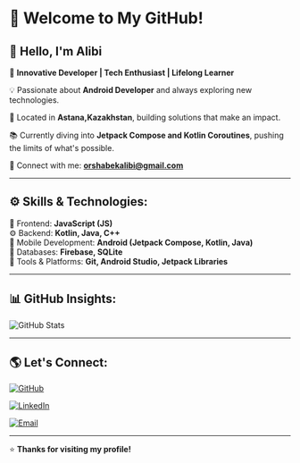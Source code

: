 # 🌟 Welcome to My GitHub!

## 👋 Hello, I'm Alibi

🚀 **Innovative Developer | Tech Enthusiast | Lifelong Learner**

💡 Passionate about **Android Developer** and always exploring new technologies.

📍 Located in **Astana,Kazakhstan**, building solutions that make an impact.

📚 Currently diving into **Jetpack Compose and Kotlin Coroutines**, pushing the limits of what's possible.

🔗 Connect with me: **orshabekalibi@gmail.com**

---

## ⚙️ Skills & Technologies:

🎨 Frontend: **JavaScript (JS)**  
⚙️ Backend: **Kotlin, Java, C++**  
📱 Mobile Development: **Android (Jetpack Compose, Kotlin, Java)**  
💾 Databases: **Firebase, SQLite**  
🔧 Tools & Platforms: **Git, Android Studio, Jetpack Libraries**  


---

## 📊 GitHub Insights:


![GitHub Stats](https://github-readme-stats.vercel.app/api?username=xvmble&show_icons=true&theme=dracula)


---

## 🌎 Let's Connect:

[![GitHub](https://img.shields.io/badge/GitHub-181717?style=for-the-badge&logo=github&logoColor=white)](https://github.com/xvmble)

[![LinkedIn](https://img.shields.io/badge/LinkedIn-0077B5?style=for-the-badge&logo=linkedin&logoColor=white)](https://www.linkedin.com/in/alibi-orshabek-470133199/)

[![Email](https://img.shields.io/badge/Email-EA4335?style=for-the-badge&logo=gmail&logoColor=white)](mailto:orshabekalibi@gmail.com)

---

⭐ **Thanks for visiting my profile!**

